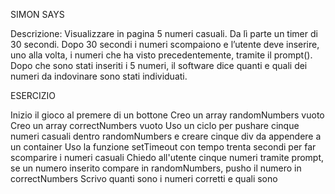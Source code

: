 SIMON SAYS

Descrizione:
Visualizzare in pagina 5 numeri casuali. Da lì parte un timer di 30 secondi.
Dopo 30 secondi i numeri scompaiono e l’utente deve inserire, uno alla volta, i numeri che ha visto precedentemente, tramite il prompt().
Dopo che sono stati inseriti i 5 numeri, il software dice quanti e quali dei numeri da indovinare sono stati individuati.


ESERCIZIO


Inizio il gioco al premere di un bottone
Creo un array randomNumbers vuoto
Creo un array correctNumbers vuoto
Uso un ciclo per pushare cinque numeri casuali dentro randomNumbers e creare cinque div da appendere a un container
Uso la funzione setTimeout con tempo trenta secondi per far scomparire i numeri casuali
Chiedo all'utente cinque numeri tramite prompt, se un numero inserito compare in randomNumbers, pusho il numero in correctNumbers
Scrivo quanti sono i numeri corretti e quali sono